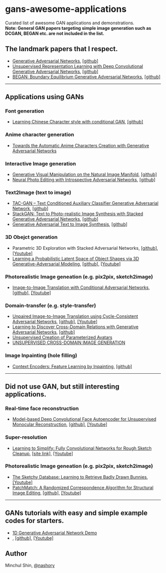 # gans-awesome-applications
Curated list of awesome GAN applications and demonstrations.  
__Note: General GAN papers targeting simple image generation such as DCGAN, BEGAN etc. are not included in the list.__

## The landmark papers that I respect.
+ [Generative Adversarial Networks](https://arxiv.org/abs/1406.2661), [[github]](https://github.com/goodfeli/adversarial)
+ [Unsupervised Representation Learning with Deep Convolutional Generative Adversarial Networks](https://arxiv.org/pdf/1511.06434), [[github]](https://github.com/soumith/dcgan.torch)
+ [BEGAN: Boundary Equilibrium Generative Adversarial Networks](https://arxiv.org/pdf/1703.10717), [[github]](https://github.com/carpedm20/BEGAN-tensorflow)

-----

## Applications using GANs

### Font generation
+ [Learning Chinese Character style with conditional GAN](https://kaonashi-tyc.github.io/2017/04/06/zi2zi.html), [[github]](https://github.com/kaonashi-tyc/zi2zi)

### Anime character generation
+ [Towards the Automatic Anime Characters Creation with Generative Adversarial Networks](https://arxiv.org/pdf/1708.05509)

### Interactive Image generation
+ [Generative Visual Manipulation on the Natural Image Manifold](https://arxiv.org/pdf/1609.03552), [[github]](https://github.com/junyanz/iGAN)
+ [Neural Photo Editing with Introspective Adversarial Networks](http://arxiv.org/abs/1609.07093), [[github]](https://github.com/ajbrock/Neural-Photo-Editor)

### Text2Image (text to image)
+ [TAC-GAN – Text Conditioned Auxiliary Classifier Generative Adversarial Network](https://arxiv.org/pdf/1703.06412.pdf), [[github]](https://github.com/dashayushman/TAC-GAN)
+ [StackGAN: Text to Photo-realistic Image Synthesis with Stacked Generative Adversarial Networks](https://arxiv.org/pdf/1612.03242.pdf), [[github]](https://github.com/hanzhanggit/StackGAN)
+ [Generative Adversarial Text to Image Synthesis](https://arxiv.org/pdf/1605.05396.pdf), [[github]](https://github.com/paarthneekhara/text-to-image)

### 3D Obejct generation
+ Parametric 3D Exploration with Stacked Adversarial Networks, [[github]](https://github.com/maxorange/pix2vox), [[Youtube]](https://www.youtube.com/watch?v=ITATOXVvWEM)
+ [Learning a Probabilistic Latent Space of Object
Shapes via 3D Generative-Adversarial Modeling](http://papers.nips.cc/paper/6096-learning-a-probabilistic-latent-space-of-object-shapes-via-3d-generative-adversarial-modeling.pdf), [[github]](https://github.com/zck119/3dgan-release), [[Youtube]](https://www.youtube.com/watch?v=HO1LYJb818Q)

### Photorealistic Image geneation (e.g. pix2pix, sketch2image)
+ [Image-to-Image Translation with Conditional Adversarial Networks](https://arxiv.org/pdf/1611.07004), [[github]](https://github.com/phillipi/pix2pix), [[Youtube]](https://www.youtube.com/watch?v=VVqxbmUJorQ)

### Domain-transfer (e.g. style-transfer)
+ [Unpaired Image-to-Image Translation using Cycle-Consistent Adversarial Networks](https://arxiv.org/pdf/1703.10593.pdf), [[github]](https://github.com/junyanz/CycleGAN), [[Youtube]](https://www.youtube.com/watch?v=JzgOfISLNjk)
+ [Learning to Discover Cross-Domain Relations with Generative Adversarial Networks](https://arxiv.org/pdf/1703.05192.pdf), [[github]](https://github.com/carpedm20/DiscoGAN-pytorch)
+ [Unsupervised Creation of Parameterized Avatars](https://arxiv.org/pdf/1704.05693.pdf)
+ [UNSUPERVISED CROSS-DOMAIN IMAGE GENERATION](https://openreview.net/pdf?id=Sk2Im59ex)

### Image Inpainting (hole filling)
+ [Context Encoders: Feature Learning by Inpainting](https://www.cv-foundation.org/openaccess/content_cvpr_2016/papers/Pathak_Context_Encoders_Feature_CVPR_2016_paper.pdf), [[github]](https://github.com/pathak22/context-encoder)

-----

## Did not use GAN, but still interesting applications.

### Real-time face reconstruction
+ [Model-based Deep Convolutional Face Autoencoder for Unsupervised Monocular Reconstruction](https://arxiv.org/pdf/1703.10580.pdf), [[github]](), [[Youtube]](https://www.youtube.com/watch?v=uIMpHZYB8fI)

### Super-resolution
+ [Learning to Simplify:
Fully Convolutional Networks for Rough Sketch Cleanup](http://delivery.acm.org/10.1145/2930000/2925972/a121-simo-serra.pdf?ip=111.91.137.238&id=2925972&acc=ACTIVE%20SERVICE&key=58C7DD92F91E3631%2E58C7DD92F91E3631%2E4D4702B0C3E38B35%2E4D4702B0C3E38B35&CFID=818332500&CFTOKEN=94661101&__acm__=1507786813_0e5b28dfb97e654d0126d61b0aa592f4), [[site link]](http://hi.cs.waseda.ac.jp/~esimo/en/research/sketch/), [[Youtube]](https://www.youtube.com/watch?v=4MfG9CDufPA)

### Photorealistic Image geneation (e.g. pix2pix, sketch2image)
+ [The Sketchy Database: Learning to Retrieve Badly Drawn Bunnies](http://delivery.acm.org/10.1145/2930000/2925954/a119-sangkloy.pdf?ip=111.91.137.238&id=2925954&acc=CHORUS&key=58C7DD92F91E3631%2E58C7DD92F91E3631%2E4D4702B0C3E38B35%2E6D218144511F3437&CFID=818332500&CFTOKEN=94661101&__acm__=1507787415_cb950c300370fc27da68920a0d5b5178), [[Youtube]](https://www.youtube.com/watch?v=a3sgFQjEfp4)
+ [PatchMatch: A Randomized Correspondence Algorithm for Structural Image Editing](https://www.researchgate.net/profile/Eli_Shechtman/publication/220184392_PatchMatch_A_Randomized_Correspondence_Algorithm_for_Structural_Image_Editing/links/02e7e520897b12bf0f000000.pdf), [[github]](https://github.com/younesse-cv/PatchMatch), [[Youtube]](https://www.youtube.com/watch?v=n3aoc36V8LM)


-----

## GANs tutorials with easy and simple example codes for starters.
+ [1D Generative Adversarial Network Demo](http://notebooks.aylien.com/research/gan/gan_simple.html)
+ [](), [[github]](), [[Youtube]]()

## Author
Minchul Shin, [@nashory](https://github.com/nashory)
